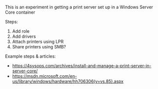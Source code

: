 This is an experiment in getting a print server set up in a Windows Server Core container

Steps:
1. Add role
1. Add drivers
1. Attach printers using LPR
1. Share printers using SMB?

Example steps & articles:
* https://4sysops.com/archives/install-and-manage-a-print-server-in-server-core/
* https://msdn.microsoft.com/en-us/library/windows/hardware/hh706306(v=vs.85).aspx
